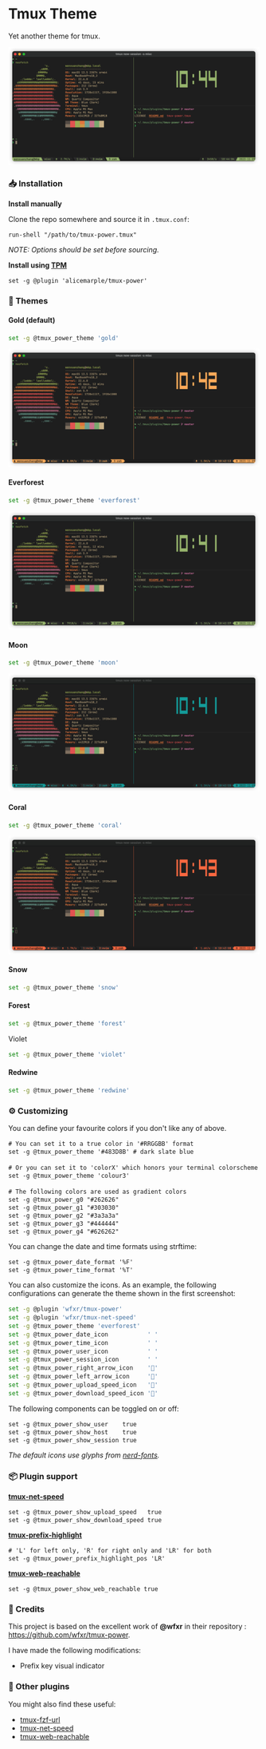 # Tmux Theme

Yet another theme for tmux.

![screenshot](https://raw.githubusercontent.com/wfxr/i/master/tmux-power-custom.png)

### 📥 Installation

**Install manually**

Clone the repo somewhere and source it in `.tmux.conf`:

```tmux
run-shell "/path/to/tmux-power.tmux"
```

_NOTE: Options should be set before sourcing._

**Install using [TPM](https://github.com/tmux-plugins/tpm)**

```tmux
set -g @plugin 'alicemarple/tmux-power'
```

### 🎨 Themes

#### Gold (default)

```bash
set -g @tmux_power_theme 'gold'
```

![screenshot](https://raw.githubusercontent.com/wfxr/i/master/tmux-power-gold.png)

#### Everforest

```bash
set -g @tmux_power_theme 'everforest'
```

![screenshot](https://raw.githubusercontent.com/wfxr/i/master/tmux-power-everforest.png)

#### Moon

```bash
set -g @tmux_power_theme 'moon'
```

![screenshot](https://raw.githubusercontent.com/wfxr/i/master/tmux-power-moon.png)

#### Coral

```bash
set -g @tmux_power_theme 'coral'
```

![screenshot](https://raw.githubusercontent.com/wfxr/i/master/tmux-power-coral.png)

#### Snow

```bash
set -g @tmux_power_theme 'snow'
```

#### Forest

```bash
set -g @tmux_power_theme 'forest'
```

Violet

```bash
set -g @tmux_power_theme 'violet'
```

#### Redwine

```bash
set -g @tmux_power_theme 'redwine'
```

### ⚙ Customizing

You can define your favourite colors if you don't like any of above.

```tmux
# You can set it to a true color in '#RRGGBB' format
set -g @tmux_power_theme '#483D8B' # dark slate blue

# Or you can set it to 'colorX' which honors your terminal colorscheme
set -g @tmux_power_theme 'colour3'

# The following colors are used as gradient colors
set -g @tmux_power_g0 "#262626"
set -g @tmux_power_g1 "#303030"
set -g @tmux_power_g2 "#3a3a3a"
set -g @tmux_power_g3 "#444444"
set -g @tmux_power_g4 "#626262"
```

You can change the date and time formats using strftime:

```tmux
set -g @tmux_power_date_format '%F'
set -g @tmux_power_time_format '%T'
```

You can also customize the icons. As an example,
the following configurations can generate the theme shown in the first screenshot:

```bash
set -g @plugin 'wfxr/tmux-power'
set -g @plugin 'wfxr/tmux-net-speed'
set -g @tmux_power_theme 'everforest'
set -g @tmux_power_date_icon           ' '
set -g @tmux_power_time_icon           ' '
set -g @tmux_power_user_icon           ' '
set -g @tmux_power_session_icon        ' '
set -g @tmux_power_right_arrow_icon    ''
set -g @tmux_power_left_arrow_icon     ''
set -g @tmux_power_upload_speed_icon   '󰕒'
set -g @tmux_power_download_speed_icon '󰇚'
```

The following components can be toggled on or off:

```tmux
set -g @tmux_power_show_user    true
set -g @tmux_power_show_host    true
set -g @tmux_power_show_session true
```

_The default icons use glyphs from [nerd-fonts](https://github.com/ryanoasis/nerd-fonts)._

### 📦 Plugin support

**[tmux-net-speed](https://github.com/wfxr/tmux-net-speed)**

```tmux
set -g @tmux_power_show_upload_speed   true
set -g @tmux_power_show_download_speed true
```

**[tmux-prefix-highlight](https://github.com/tmux-plugins/tmux-prefix-highlight)**

```tmux
# 'L' for left only, 'R' for right only and 'LR' for both
set -g @tmux_power_prefix_highlight_pos 'LR'
```

**[tmux-web-reachable](https://github.com/wfxr/tmux-web-reachable)**

```tmux
set -g @tmux_power_show_web_reachable true
```

### 🔗 Credits

This project is based on the excellent work of **@wfxr** in their repository : https://github.com/wfxr/tmux-power.

I have made the following modifications:

- Prefix key visual indicator

### 🔗 Other plugins

You might also find these useful:

- [tmux-fzf-url](https://github.com/wfxr/tmux-fzf-url)
- [tmux-net-speed](https://github.com/wfxr/tmux-net-speed)
- [tmux-web-reachable](https://github.com/wfxr/tmux-web-reachable)
